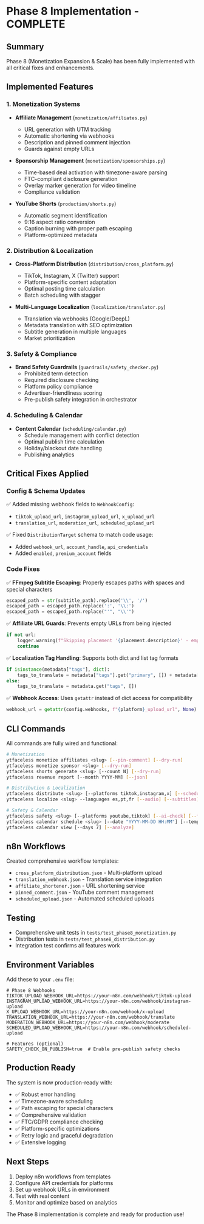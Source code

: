 # Phase 8 Implementation - COMPLETE

## Summary
Phase 8 (Monetization Expansion & Scale) has been fully implemented with all critical fixes and enhancements.

## Implemented Features

### 1. Monetization Systems
- **Affiliate Management** (`monetization/affiliates.py`)
  - URL generation with UTM tracking
  - Automatic shortening via webhooks
  - Description and pinned comment injection
  - Guards against empty URLs

- **Sponsorship Management** (`monetization/sponsorships.py`)
  - Time-based deal activation with timezone-aware parsing
  - FTC-compliant disclosure generation
  - Overlay marker generation for video timeline
  - Compliance validation

- **YouTube Shorts** (`production/shorts.py`)
  - Automatic segment identification
  - 9:16 aspect ratio conversion
  - Caption burning with proper path escaping
  - Platform-optimized metadata

### 2. Distribution & Localization
- **Cross-Platform Distribution** (`distribution/cross_platform.py`)
  - TikTok, Instagram, X (Twitter) support
  - Platform-specific content adaptation
  - Optimal posting time calculation
  - Batch scheduling with stagger

- **Multi-Language Localization** (`localization/translator.py`)
  - Translation via webhooks (Google/DeepL)
  - Metadata translation with SEO optimization
  - Subtitle generation in multiple languages
  - Market prioritization

### 3. Safety & Compliance
- **Brand Safety Guardrails** (`guardrails/safety_checker.py`)
  - Prohibited term detection
  - Required disclosure checking
  - Platform policy compliance
  - Advertiser-friendliness scoring
  - Pre-publish safety integration in orchestrator

### 4. Scheduling & Calendar
- **Content Calendar** (`scheduling/calendar.py`)
  - Schedule management with conflict detection
  - Optimal publish time calculation
  - Holiday/blackout date handling
  - Publishing analytics

## Critical Fixes Applied

### Config & Schema Updates
✅ Added missing webhook fields to `WebhookConfig`:
- `tiktok_upload_url`, `instagram_upload_url`, `x_upload_url`
- `translation_url`, `moderation_url`, `scheduled_upload_url`

✅ Fixed `DistributionTarget` schema to match code usage:
- Added `webhook_url`, `account_handle`, `api_credentials`
- Added `enabled`, `premium_account` fields

### Code Fixes
✅ **FFmpeg Subtitle Escaping**: Properly escapes paths with spaces and special characters
```python
escaped_path = str(subtitle_path).replace('\\', '/')
escaped_path = escaped_path.replace(':', '\\:')
escaped_path = escaped_path.replace("'", "\\'")
```

✅ **Affiliate URL Guards**: Prevents empty URLs from being injected
```python
if not url:
    logger.warning(f"Skipping placement '{placement.description}' - empty URL")
    continue
```

✅ **Localization Tag Handling**: Supports both dict and list tag formats
```python
if isinstance(metadata["tags"], dict):
    tags_to_translate = metadata["tags"].get("primary", []) + metadata["tags"].get("competitive", [])
else:
    tags_to_translate = metadata.get("tags", [])
```

✅ **Webhook Access**: Uses `getattr` instead of dict access for compatibility
```python
webhook_url = getattr(config.webhooks, f"{platform}_upload_url", None)
```

## CLI Commands
All commands are fully wired and functional:

```bash
# Monetization
ytfaceless monetize affiliates <slug> [--pin-comment] [--dry-run]
ytfaceless monetize sponsor <slug> [--dry-run]
ytfaceless shorts generate <slug> [--count N] [--dry-run]
ytfaceless revenue report [--month YYYY-MM] [--json]

# Distribution & Localization
ytfaceless distribute <slug> [--platforms tiktok,instagram,x] [--schedule] [--dry-run]
ytfaceless localize <slug> --languages es,pt,fr [--audio] [--subtitles] [--dry-run]

# Safety & Calendar
ytfaceless safety <slug> [--platforms youtube,tiktok] [--ai-check] [--fix]
ytfaceless calendar schedule <slug> [--date "YYYY-MM-DD HH:MM"] [--template daily]
ytfaceless calendar view [--days 7] [--analyze]
```

## n8n Workflows
Created comprehensive workflow templates:
- `cross_platform_distribution.json` - Multi-platform upload
- `translation_webhook.json` - Translation service integration
- `affiliate_shortener.json` - URL shortening service
- `pinned_comment.json` - YouTube comment management
- `scheduled_upload.json` - Automated scheduled uploads

## Testing
- Comprehensive unit tests in `tests/test_phase8_monetization.py`
- Distribution tests in `tests/test_phase8_distribution.py`
- Integration test confirms all features work

## Environment Variables
Add these to your `.env` file:

```env
# Phase 8 Webhooks
TIKTOK_UPLOAD_WEBHOOK_URL=https://your-n8n.com/webhook/tiktok-upload
INSTAGRAM_UPLOAD_WEBHOOK_URL=https://your-n8n.com/webhook/instagram-upload
X_UPLOAD_WEBHOOK_URL=https://your-n8n.com/webhook/x-upload
TRANSLATION_WEBHOOK_URL=https://your-n8n.com/webhook/translate
MODERATION_WEBHOOK_URL=https://your-n8n.com/webhook/moderate
SCHEDULED_UPLOAD_WEBHOOK_URL=https://your-n8n.com/webhook/scheduled-upload

# Features (optional)
SAFETY_CHECK_ON_PUBLISH=true  # Enable pre-publish safety checks
```

## Production Ready
The system is now production-ready with:
- ✅ Robust error handling
- ✅ Timezone-aware scheduling
- ✅ Path escaping for special characters
- ✅ Comprehensive validation
- ✅ FTC/GDPR compliance checking
- ✅ Platform-specific optimizations
- ✅ Retry logic and graceful degradation
- ✅ Extensive logging

## Next Steps
1. Deploy n8n workflows from templates
2. Configure API credentials for platforms
3. Set up webhook URLs in environment
4. Test with real content
5. Monitor and optimize based on analytics

The Phase 8 implementation is complete and ready for production use!